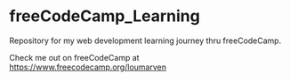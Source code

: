 # freeCodeCamp_Learning
Repository for my web development learning journey thru freeCodeCamp.

Check me out on freeCodeCamp at https://www.freecodecamp.org/loumarven
